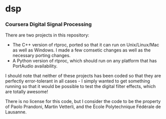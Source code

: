 dsp
===

<h3>Coursera Digital Signal Processing</h3>

There are two projects in this repository:
<ul>
  <li>
     The C++ version of rtproc, ported so that it can run on Unix/Linux/Mac as well as Windows.  I made a few
     comsetic changes as well as the necessary porting changes.
  </li>
  <li>
     A Python version of rtproc, which should run on any platform that has PortAudio availability.
  </li>
</ul>

I should note that neither of these projects has been coded so that they are perfectly error-tolerant in all cases - I 
simply wanted to get something running so that it would be possible to test the digital filter effects, which are
totally awesome!

There is no license for this code, but I consider the code to be the property of Paolo Prandoni, Martin Vetterli, and
the &Egrave;cole Polytechnique F&eacute;d&eacute;rale de Lausanne.
